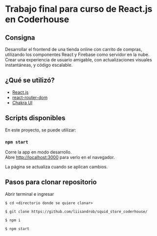 # Trabajo final para curso de React.js en Coderhouse

## Consigna

Desarrollar el frontend de una tienda online con carrito de compras,
utilizando los componentes React y Firebase como servidor en la nube.
Crear una experiencia de usuario amigable, con actualizaciones
visuales instantáneas, y código escalable.

## ¿Qué se utilizó?

- [React.js](https://es.reactjs.org/)
- [react-router-dom](https://v5.reactrouter.com/web/guides/quick-start)
- [Chakra UI](https://chakra-ui.com/docs/getting-started)

## Scripts disponibles

En este proyecto, se puede utilizar:

### `npm start`

Corre la app en modo desarrollo.\
Abre [http://localhost:3000](http://localhost:3000) para verlo en el navegador.

La página se actualiza cuando se aplican cambios.

## Pasos para clonar repositorio

Abrir terminal e ingresar

```
$ cd <directorio donde se quiere clonar>

$ git clone https://github.com/liisandrob/squid_store_coderhouse/

$ npm i

$ npm start
```